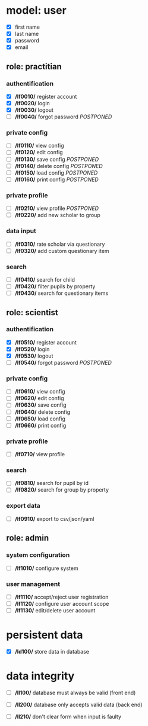 

model: user
===========

- [x] first name
- [x] last name
- [x] password
- [x] email

role: practitian
----------------

### authentification

- [x] **/lf0010/**    register account
- [x] **/lf0020/**    login
- [x] **/lf0030/**    logout
- [ ] **/lf0040/**    forgot password *POSTPONED*

### private config

- [ ] **/lf0110/**    view config
- [ ] **/lf0120/**    edit config
- [ ] **/lf0130/**    save config *POSTPONED*
- [ ] **/lf0140/**    delete config *POSTPONED*
- [ ] **/lf0150/**    load config *POSTPONED*
- [ ] **/lf0160/**    print config *POSTPONED*

### private profile

- [ ] **/lf0210/**    view profile *POSTPONED*
- [ ] **/lf0220/**    add new scholar to group

### data input

- [ ] **/lf0310/**    rate scholar via questionary
- [ ] **/lf0320/**    add custom questionary item

### search

- [ ] **/lf0410/**    search for child
- [ ] **/lf0420/**    filter pupils by property
- [ ] **/lf0430/**    search for questionary items

role: scientist
---------------

### authentification

- [x] **/lf0510/**    register account
- [x] **/lf0520/**    login
- [x] **/lf0530/**    logout
- [ ] **/lf0540/**    forgot password *POSTPONED*

### private config

- [ ] **/lf0610/**    view config
- [ ] **/lf0620/**    edit config
- [ ] **/lf0630/**    save config
- [ ] **/lf0640/**    delete config
- [ ] **/lf0650/**    load config
- [ ] **/lf0660/**    print config

### private profile

- [ ] **/lf0710/**    view profile

### search

- [ ] **/lf0810/**    search for pupil by id
- [ ] **/lf0820/**    search for group by property

### export data

- [ ] **/lf0910/**    export to csv/json/yaml

role: admin
-----------

### system configuration

- [ ] **/lf1010/**    configure system

### user management 

- [ ] **/lf1110/**    accept/reject user registration
- [ ] **/lf1120/**    configure user account scope
- [ ] **/lf1130/**    edit/delete user account

persistent data
===============

- [x] **/ld100/**     store data in database

data integrity
===============

- [ ] **/ll100/**     database must always be valid (front end)
- [ ] **/ll200/**     database only accepts valid data (back end)
- [ ] **/ll210/**     don't clear form when input is faulty

